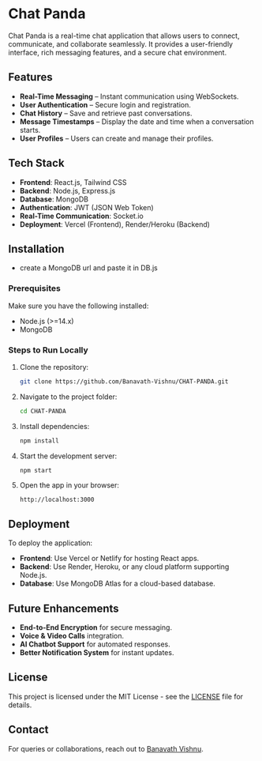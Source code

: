 # Chat Panda

Chat Panda is a real-time chat application that allows users to connect, communicate, and collaborate seamlessly. It provides a user-friendly interface, rich messaging features, and a secure chat environment.

## Features

- **Real-Time Messaging** – Instant communication using WebSockets.
- **User Authentication** – Secure login and registration.
- **Chat History** – Save and retrieve past conversations.
- **Message Timestamps** – Display the date and time when a conversation starts.
- **User Profiles** – Users can create and manage their profiles.

## Tech Stack

- **Frontend**: React.js, Tailwind CSS
- **Backend**: Node.js, Express.js
- **Database**: MongoDB
- **Authentication**: JWT (JSON Web Token)
- **Real-Time Communication**: Socket.io
- **Deployment**: Vercel (Frontend), Render/Heroku (Backend)

## Installation
- create a MongoDB url and paste it in DB.js

### Prerequisites
Make sure you have the following installed:
- Node.js (>=14.x)
- MongoDB

### Steps to Run Locally
1. Clone the repository:
   ```bash
   git clone https://github.com/Banavath-Vishnu/CHAT-PANDA.git
   ```
2. Navigate to the project folder:
   ```bash
   cd CHAT-PANDA
   ```
3. Install dependencies:
   ```bash
   npm install
   ```
4. Start the development server:
   ```bash
   npm start
   ```
5. Open the app in your browser:
   ```
   http://localhost:3000
   ```

## Deployment
To deploy the application:
- **Frontend**: Use Vercel or Netlify for hosting React apps.
- **Backend**: Use Render, Heroku, or any cloud platform supporting Node.js.
- **Database**: Use MongoDB Atlas for a cloud-based database.

## Future Enhancements
- **End-to-End Encryption** for secure messaging.
- **Voice & Video Calls** integration.
- **AI Chatbot Support** for automated responses.
- **Better Notification System** for instant updates.

## License
This project is licensed under the MIT License - see the [LICENSE](LICENSE) file for details.

## Contact
For queries or collaborations, reach out to [Banavath Vishnu](https://github.com/Banavath-Vishnu).

